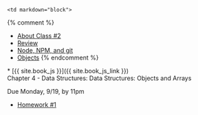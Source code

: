 	<td markdown="block">
{% comment %}
* [About Class #2](slides/02/meta.html)
* [Review](slides/02/review.html)
* [Node, NPM, and git](slides/03/node-npm-debug-git.html)
* [Objects](slides/03/objects.html)
{% endcomment %}





</td>
	<td markdown="block">
* [{{ site.book_js }}]({{ site.book_js_link }}) <br> Chapter 4 - Data Structures: Data Structures: Objects and Arrays
</td>
	<td markdown="block">

Due Monday, 9/19, by 11pm

* [Homework #1](homework/01.html)

</td>
